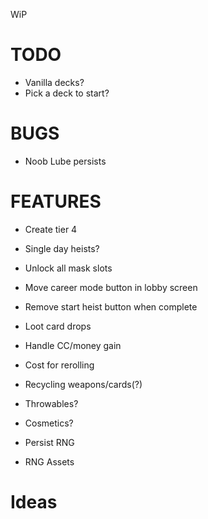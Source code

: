 WiP

# TODO

- Vanilla decks?
- Pick a deck to start?

# BUGS

- Noob Lube persists

# FEATURES

- Create tier 4
- Single day heists?
- Unlock all mask slots

- Move career mode button in lobby screen
- Remove start heist button when complete
- Loot card drops
- Handle CC/money gain
- Cost for rerolling
- Recycling weapons/cards(?)
- Throwables?
- Cosmetics?
- Persist RNG
- RNG Assets

# Ideas

